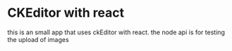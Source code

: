 # CKEditor with react

this is an small app that uses ckEditor with react.
the node api is for testing the upload of images
